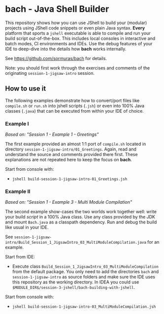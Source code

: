 # bach - Java Shell Builder

This repository shows how you can use JShell to build your (modular) projects using JShell code snippets or even plain Java syntax.
**Every** platform that sports a `jshell` executable is able to compile and run your build script out-of-the-box.
This includes local consoles in interactive and batch modes, CI environments and IDEs.
Use the debug features of your IDE to deep-dive into the details how **bach** works internally.  

See https://github.com/sormuras/bach for details.

Note: you should first work through the exercises and comments of the originating `session-1-jigsaw-intro` session.

## How to use it

The following examples demonstrate how to convert/port files like `compile.sh` or `run.sh` into jshell scripts (`.jsh`) or even into 100% Java classes (`.java`) that can be executed from within your IDE of choice.

### Example I

*Based on: "Session 1 - Example 1 - Greetings"*

The first example provided an almost 1:1 port of `compile.sh` located in directory `session-1-jigsaw-intro/01_Greetings`.
Again, read and understand the source and comments provided there first.
These explanations are not repeated here to keep the focus on **bach**.

Start from console with:

- `jshell build-session-1-jigsaw-intro-01_Greetings.jsh`

### Example II 

*Based on: "Session 1 - Example 3 - Multi Module Compilation"*

The second example show-cases the two worlds work together well: write your build *script* in a 100% Java class.
Use any class provided by the JDK and mount `Bach.java` as a classpath dependency.
Run and debug the build like usual in your IDE.

See `session-1-jigsaw-intro/Build_Session_1_JigsawIntro_03_MultiModuleCompilation.java` for an example.

Start from IDE:

- Execute class `Build_Session_1_JigsawIntro_03_MultiModuleCompilation` from the default package.
You only need to add the directories `bach` and `session-1-jigsaw-intro` as source folders and make sure the IDE uses this repository as the working directory.
In IDEA you could use `$MODULE_DIR$/session-3-jshell/bach-building-with-jshell`.

Start from console with:

- `jshell build-session-1-jigsaw-intro-03_MultiModuleCompilation.jsh`
